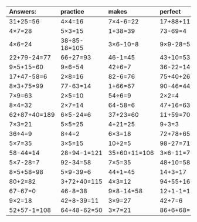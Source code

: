 | Answers: | practice | makes | perfect | ! |
| :--- | :--- | :--- | :--- | :--- |
| 31+25=56 | 4×4=16 | 7×4-6=22 | 17+88+11=116 | 10+5=15 | 
| 4×7=28 | 5×3=15 | 1+38=39 | 73-69=4 | 51+94+56=201 | 
| 4×6=24 | 38+85-18=105 | 3×6-10=8 | 9×9-28=53 | 73+26=99 | 
| 22+79-24=77 | 66+27=93 | 46-1=45 | 43+10=53 | 25+16=41 | 
| 9×5+15=60 | 9×6=54 | 42÷6=7 | 36-22=14 | 8×8=64 | 
| 17+47-58=6 | 2×8=16 | 82-6=76 | 75+40+26=141 | 83+21-82=22 | 
| 8×3+75=99 | 77-63=14 | 1+66=67 | 90-46=44 | 5×6=30 | 
| 7×9=63 | 2×5=10 | 54÷6=9 | 2×2=4 | 96-93=3 | 
| 8×4=32 | 2×7=14 | 64-58=6 | 47+16=63 | 71+16=87 | 
| 62+87+40=189 | 6×5-24=6 | 37+23=60 | 11+59=70 | 44+19-8=55 | 
| 7×3=21 | 5×5=25 | 4+21=25 | 9÷3=3 | 32÷4=8 | 
| 36÷4=9 | 8÷4=2 | 6×3=18 | 72+78+65=215 | 9+72=81 | 
| 5×7=35 | 3×5=15 | 10÷2=5 | 98-27=71 | 34+11=45 | 
| 58-44=14 | 28+94-1=121 | 35+60+11=106 | 3×6-11=7 | 8×5=40 | 
| 5×7-28=7 | 92-34=58 | 7×5=35 | 48+10=58 | 5×7+62=97 | 
| 8×5+58=98 | 5×9-39=6 | 44+1=45 | 14+3=17 | 3×3=9 | 
| 80+2=82 | 3+72+40=115 | 4×3=12 | 94+55+16=165 | 55+13=68 | 
| 67-67=0 | 46-8=38 | 9×8-14=58 | 12+1-1=12 | 97-79=18 | 
| 9×2=18 | 42+8-39=11 | 3×9=27 | 42÷7=6 | 82-22=60 | 
| 52+57-1=108 | 64+48-62=50 | 3×7=21 | 86+6+68=160 | 5×7-5=30 | 
